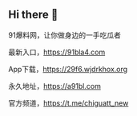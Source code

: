 ## Hi there 👋

91爆料网，让你做身边的一手吃瓜者

最新入口，https://91bla4.com

App下载，https://29f6.wjdrkhox.org

永久地址，https://a91bl.com

官方频道，https://t.me/chiguatt_new

